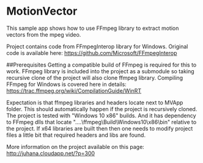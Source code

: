 # MotionVector

This sample app shows how to use FFmpeg library to extract motion vectors from the mpeg video. 

Project contains code from FFmpegInterop library for Windows. Original code is available here: https://github.com/Microsoft/FFmpegInterop

##Prerequisites
Getting a compatible build of FFmpeg is required for this to work. FFmpeg library is included into the project as a submodule so taking recursive clone of the project will also clone ffmpeg library. Compiling FFmpeg for Windows is covered here in details: https://trac.ffmpeg.org/wiki/CompilationGuide/WinRT

Expectation is that ffmpeg libraries and headers locate next to MVApp folder. This should automatically happen if the project is recursively cloned. 
The project is tested with "Windows 10 x86" builds. And it has dependency to FFmpeg dlls that locate "..\..\ffmpeg\Build\Windows10\x86\bin" relative to the project. If x64 libraries are built then then one needs to modify project files a little bit that required headers and libs are found. 

More information on the project available on this page:
http://juhana.cloudapp.net/?p=300
